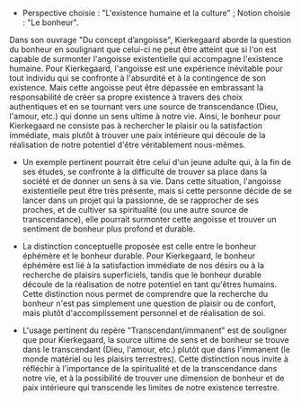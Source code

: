 - Perspective choisie : "L'existence humaine et la culture" ; Notion choisie : "Le bonheur".

Dans son ouvrage "Du concept d’angoisse", Kierkegaard aborde la question du bonheur en soulignant que celui-ci ne peut être atteint que si l'on est capable de surmonter l'angoisse existentielle qui accompagne l'existence humaine. Pour Kierkegaard, l'angoisse est une expérience inévitable pour tout individu qui se confronte à l'absurdité et à la contingence de son existence. Mais cette angoisse peut être dépassée en embrassant la responsabilité de créer sa propre existence à travers des choix authentiques et en se tournant vers une source de transcendance (Dieu, l'amour, etc.) qui donne un sens ultime à notre vie. Ainsi, le bonheur pour Kierkegaard ne consiste pas à rechercher le plaisir ou la satisfaction immédiate, mais plutôt à trouver une paix intérieure qui découle de la réalisation de notre potentiel d'être véritablement nous-mêmes.

- Un exemple pertinent pourrait être celui d'un jeune adulte qui, à la fin de ses études, se confronte à la difficulté de trouver sa place dans la société et de donner un sens à sa vie. Dans cette situation, l'angoisse existentielle peut être très présente, mais si cette personne décide de se lancer dans un projet qui la passionne, de se rapprocher de ses proches, et de cultiver sa spiritualité (ou une autre source de transcendance), elle pourrait surmonter cette angoisse et trouver un sentiment de bonheur plus profond et durable.

- La distinction conceptuelle proposée est celle entre le bonheur éphémère et le bonheur durable. Pour Kierkegaard, le bonheur éphémère est lié à la satisfaction immédiate de nos désirs ou à la recherche de plaisirs superficiels, tandis que le bonheur durable découle de la réalisation de notre potentiel en tant qu'êtres humains. Cette distinction nous permet de comprendre que la recherche du bonheur n'est pas simplement une question de plaisir ou de confort, mais plutôt d'accomplissement personnel et de réalisation de soi.

- L'usage pertinent du repère "Transcendant/immanent" est de souligner que pour Kierkegaard, la source ultime de sens et de bonheur se trouve dans le transcendant (Dieu, l'amour, etc.) plutôt que dans l'immanent (le monde matériel ou les plaisirs terrestres). Cette distinction nous invite à réfléchir à l'importance de la spiritualité et de la transcendance dans notre vie, et à la possibilité de trouver une dimension de bonheur et de paix intérieure qui transcende les limites de notre existence terrestre.
